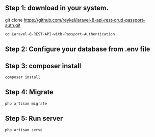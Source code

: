 <h2>Step 1: download in your system.</h2>  

git clone https://github.com/reykel/laravel-8-api-rest-crud-passport-auth.git

    cd Laravel-8-REST-API-with-Passport-Authentication

<h2>Step 2: Configure your database from .env file</h2> 

<h2>Step 3: composer install</h2> 
    
    composer install

<h2>Step 4: Migrate</h2> 
    
    php artisan migrate


<h2>Step 5: Run server</h2>  

    php artisan serve
